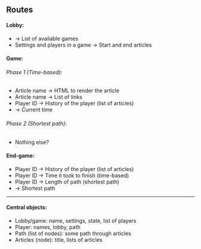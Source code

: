 ## Routes

#### Lobby:

- -> List of available games
- Settings and players in a game -> Start and end articles

#### Game:

###### Phase 1 (Time-based):

- Article name -> HTML to render the article
- Article name -> List of links
- Player ID -> History of the player (list of articles)
- -> Current time

###### Phase 2 (Shortest path):

- Nothing else?

#### End-game:
- Player ID -> History of the player (list of articles)
- Player ID -> Time it took to finish (time-based)
- Player ID -> Length of path (shortest path)
- -> Shortest path

------
#### Central objects:
- Lobby/game: name, settings, state, list of players
- Player: names, lobby, path
- Path (list of nodes): some path through articles
- Articles (node): title, lists of articles
